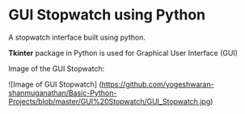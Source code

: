 # GUI Stopwatch using Python

A stopwatch interface built using python. <br/>

**Tkinter** package in Python is used for Graphical User Interface (GUI) <br/>

Image of the GUI Stopwatch:

![Image of GUI Stopwatch] (https://github.com/yogeshwaran-shanmuganathan/Basic-Python-Projects/blob/master/GUI%20Stopwatch/GUI_Stopwatch.jpg)
